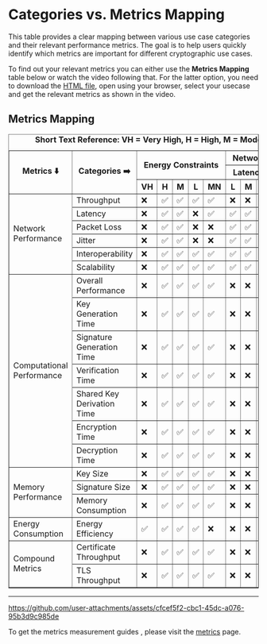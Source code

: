 # Categories vs. Metrics Mapping

This table provides a clear mapping between various use case categories and their relevant performance metrics. The goal is to help users quickly identify which metrics are important for different cryptographic use cases.

To find out your relevant metrics you can either use the **Metrics Mapping** table below or watch the video following that. For the latter option, you need to download the [HTML file](./Resources/usecase_metrics_mapping.html), open using your browser, select your usecase and get the relevant metrics as shown in the video.


## Metrics Mapping

<table border="1">
    <caption>
       <b> Short Text Reference: VH = Very High, H = High, M = Moderate, L = Low, MN = Minimal, HW = Hardware, SW = Software </b>
    </caption>
    <tr>
        <th rowspan="3">Metrics ⬇️</th>
        <th rowspan="3">Categories ➡️</th>
        <th colspan="5" rowspan="2">Energy Constraints</th>
        <th colspan="6">Network Performance</th>
        <th colspan="3" rowspan="2">Computational Resources</th>
        <th colspan="3" rowspan="2">Security Requirements</th>
        <th colspan="2" rowspan="2">Cryptographic Implementation</th>
    </tr>
    <tr>
        <th colspan="3">Latency</th>
        <th colspan="3">Throughput</th>
    </tr>
    <tr>
        <th>VH</th>
        <th>H</th>
        <th>M</th>
        <th>L</th>
        <th>MN</th>
        <th>L</th>
        <th>M</th>
        <th>H</th>
        <th>H</th>
        <th>M</th>
        <th>L</th>
        <th>H</th>
        <th>M</th>
        <th>L</th>
        <th>H</th>
        <th>M</th>
        <th>MN</th>
        <th>HW</th>
        <th>SW</th>
    </tr>
    <tr>
        <td rowspan="6">Network Performance</td>
        <td>Throughput</td>
        <td>❌</td><td>✅</td><td>✅</td><td>✅</td><td>✅</td>
        <td>❌</td><td>❌</td><td>❌</td><td>✅</td><td>✅</td><td>❌</td>
        <td>✅</td><td>✅</td><td>✅</td>
        <td>❌</td><td>❌</td><td>✅</td><td>✅</td><td>✅</td>
    </tr>
    <tr>
        <td>Latency</td>
        <td>❌</td><td>✅</td><td>✅</td><td>❌</td><td>✅</td>
        <td>✅</td><td>✅</td><td>❌</td><td>❌</td><td>❌</td><td>❌</td>
        <td>✅</td><td>✅</td><td>✅</td>
        <td>❌</td><td>❌</td><td>✅</td><td>✅</td><td>✅</td>
    </tr>
    <tr>
        <td>Packet Loss</td>
        <td>❌</td><td>✅</td><td>✅</td><td>❌</td><td>❌</td>
        <td>✅</td><td>✅</td><td>❌</td><td>✅</td><td>✅</td><td>❌</td>
        <td>✅</td><td>✅</td><td>✅</td>
        <td>❌</td><td>❌</td><td>❌</td><td>❌</td><td>❌</td>
    </tr>
    <tr>
        <td>Jitter</td>
        <td>❌</td><td>✅</td><td>✅</td><td>❌</td><td>❌</td>
        <td>✅</td><td>✅</td><td>❌</td><td>✅</td><td>✅</td><td>❌</td>
        <td>✅</td><td>✅</td><td>✅</td>
        <td>❌</td><td>❌</td><td>❌</td><td>❌</td><td>❌</td>
    </tr>
    <tr>
        <td>Interoperability</td>
        <td>❌</td><td>✅</td><td>✅</td><td>✅</td><td>✅</td>
        <td>✅</td><td>✅</td><td>✅</td><td>✅</td><td>✅</td><td>✅</td>
        <td>✅</td><td>✅</td><td>✅</td>
        <td>✅</td><td>✅</td><td>✅</td><td>✅</td><td>✅</td>
    </tr>
    <tr>
        <td>Scalability</td>
        <td>❌</td><td>✅</td><td>✅</td><td>✅</td><td>✅</td>
        <td>✅</td><td>✅</td><td>✅</td><td>✅</td><td>✅</td><td>✅</td>
        <td>✅</td><td>✅</td><td>✅</td>
        <td>✅</td><td>✅</td><td>✅</td><td>✅</td><td>✅</td>
    </tr>
    <tr>
        <td rowspan="7">Computational Performance</td>
        <td>Overall Performance</td>
       <td>❌</td><td>✅</td><td>✅</td><td>✅</td><td>✅</td>
        <td>❌</td><td>❌</td><td>❌</td><td>❌</td><td>❌</td><td>❌</td>
        <td>✅</td><td>✅</td><td>✅</td>
        <td>❌</td><td>❌</td><td>✅</td><td>✅</td><td>✅</td>
    </tr>
    <tr>
        <td>Key Generation Time</td>
        <td>❌</td><td>✅</td><td>✅</td><td>✅</td><td>✅</td>
        <td>❌</td><td>❌</td><td>❌</td><td>❌</td><td>❌</td><td>❌</td>
        <td>✅</td><td>✅</td><td>✅</td>
        <td>❌</td><td>❌</td><td>✅</td><td>✅</td><td>✅</td>
    </tr>
    <tr>
        <td>Signature Generation Time</td>
        <td>❌</td><td>✅</td><td>✅</td><td>✅</td><td>✅</td>
        <td>❌</td><td>❌</td><td>❌</td><td>❌</td><td>❌</td><td>❌</td>
        <td>✅</td><td>✅</td><td>✅</td>
        <td>❌</td><td>❌</td><td>✅</td><td>✅</td><td>✅</td>
    </tr>
    <tr>
        <td>Verification Time</td>
        <td>❌</td><td>✅</td><td>✅</td><td>✅</td><td>✅</td>
        <td>❌</td><td>❌</td><td>❌</td><td>❌</td><td>❌</td><td>❌</td>
        <td>✅</td><td>✅</td><td>✅</td>
        <td>❌</td><td>❌</td><td>✅</td><td>✅</td><td>✅</td>
    </tr>
    <tr>
        <td>Shared Key Derivation Time</td>
        <td>❌</td><td>✅</td><td>✅</td><td>✅</td><td>✅</td>
        <td>❌</td><td>❌</td><td>❌</td><td>❌</td><td>❌</td><td>❌</td>
        <td>✅</td><td>✅</td><td>✅</td>
        <td>❌</td><td>❌</td><td>✅</td><td>✅</td><td>✅</td>
    </tr>
    <tr>
        <td>Encryption Time</td>
        <td>❌</td><td>✅</td><td>✅</td><td>✅</td><td>✅</td>
        <td>❌</td><td>❌</td><td>❌</td><td>❌</td><td>❌</td><td>❌</td>
        <td>✅</td><td>✅</td><td>✅</td>
        <td>❌</td><td>❌</td><td>✅</td><td>✅</td><td>✅</td>
    </tr>
    <tr>
        <td>Decryption Time</td>
        <td>❌</td><td>✅</td><td>✅</td><td>✅</td><td>✅</td>
        <td>❌</td><td>❌</td><td>❌</td><td>❌</td><td>❌</td><td>❌</td>
        <td>✅</td><td>✅</td><td>✅</td>
        <td>❌</td><td>❌</td><td>✅</td><td>✅</td><td>✅</td>
    </tr>
    <tr>
        <td rowspan="3">Memory Performance</td>
        <td>Key Size</td>
        <td>❌</td><td>✅</td><td>✅</td><td>✅</td><td>✅</td>
        <td>❌</td><td>❌</td><td>❌</td><td>❌</td><td>❌</td><td>❌</td>
        <td>✅</td><td>✅</td><td>✅</td>
        <td>❌</td><td>❌</td><td>✅</td><td>✅</td><td>✅</td>
    </tr>
    <tr>
        <td>Signature Size</td>
        <td>❌</td><td>✅</td><td>✅</td><td>✅</td><td>✅</td>
        <td>❌</td><td>❌</td><td>❌</td><td>❌</td><td>❌</td><td>❌</td>
        <td>✅</td><td>✅</td><td>✅</td>
        <td>❌</td><td>❌</td><td>✅</td><td>✅</td><td>✅</td>
    </tr>
    <tr>
        <td>Memory Consumption</td>
        <td>❌</td><td>✅</td><td>✅</td><td>✅</td><td>✅</td>
        <td>❌</td><td>❌</td><td>❌</td><td>❌</td><td>❌</td><td>❌</td>
        <td>✅</td><td>✅</td><td>✅</td>
        <td>❌</td><td>❌</td><td>✅</td><td>✅</td><td>✅</td>
    </tr>
    <tr>
        <td rowspan="1">Energy Consumption</td>
        <td>Energy Efficiency</td>
        <td>✅</td><td>✅</td><td>✅</td><td>✅</td><td>❌</td>
        <td>❌</td><td>❌</td><td>❌</td><td>❌</td><td>❌</td><td>❌</td>
        <td>✅</td><td>✅</td><td>✅</td>
        <td>❌</td><td>❌</td><td>✅</td><td>✅</td><td>✅</td>
    </tr>
    <tr>
        <td rowspan="2">Compound Metrics</td>
        <td>Certificate Throughput</td>
        <td>❌</td><td>✅</td><td>✅</td><td>✅</td><td>✅</td>
        <td>❌</td><td>❌</td><td>❌</td><td>❌</td><td>❌</td><td>❌</td>
        <td>✅</td><td>✅</td><td>✅</td>
        <td>❌</td><td>❌</td><td>✅</td><td>✅</td><td>✅</td>
    </tr>
    <tr>
        <td>TLS Throughput</td>
        <td>❌</td><td>✅</td><td>✅</td><td>✅</td><td>✅</td>
        <td>❌</td><td>❌</td><td>❌</td><td>❌</td><td>❌</td><td>❌</td>
        <td>✅</td><td>✅</td><td>✅</td>
        <td>❌</td><td>❌</td><td>✅</td><td>✅</td><td>✅</td>
    </tr>
    
</table>

---

https://github.com/user-attachments/assets/cfcef5f2-cbc1-45dc-a076-95b3d9c985de

To get the metrics measurement guides , please visit the [metrics](./Performance-Metrics.md) page.
